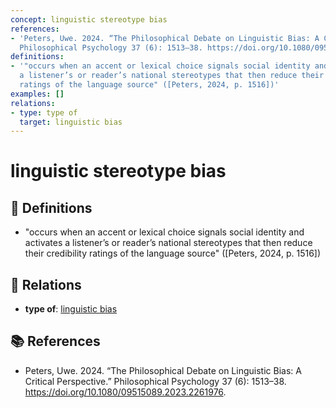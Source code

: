 ```yaml
---
concept: linguistic stereotype bias
references:
- 'Peters, Uwe. 2024. “The Philosophical Debate on Linguistic Bias: A Critical Perspective.”
  Philosophical Psychology 37 (6): 1513–38. https://doi.org/10.1080/09515089.2023.2261976.'
definitions:
- '"occurs when an accent or lexical choice signals social identity and activates
  a listener’s or reader’s national stereotypes that then reduce their credibility
  ratings of the language source" ([Peters, 2024, p. 1516])'
examples: []
relations:
- type: type of
  target: linguistic bias
---
```


# linguistic stereotype bias

## 📖 Definitions

- "occurs when an accent or lexical choice signals social identity and activates a listener’s or reader’s national stereotypes that then reduce their credibility ratings of the language source" ([Peters, 2024, p. 1516])

## 🔗 Relations

- **type of**: [linguistic bias](./linguistic-bias.md)

## 📚 References

- Peters, Uwe. 2024. “The Philosophical Debate on Linguistic Bias: A Critical Perspective.” Philosophical Psychology 37 (6): 1513–38. https://doi.org/10.1080/09515089.2023.2261976.
